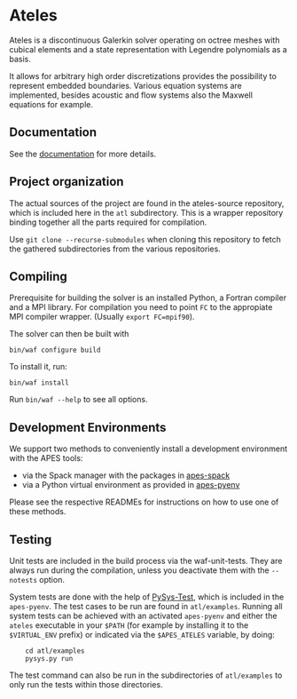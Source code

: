 Ateles
======

Ateles is a discontinuous Galerkin solver operating on
octree meshes with cubical elements and a state representation
with Legendre polynomials as a basis.

It allows for arbitrary high order discretizations provides the
possibility to represent embedded boundaries.
Various equation systems are implemented, besides acoustic and
flow systems also the Maxwell equations for example.

Documentation
-------------

See the [documentation](https://apes-suite.github.io/ateles/)
for more details.

Project organization
--------------------

The actual sources of the project are found in the ateles-source
repository, which is included here in the `atl` subdirectory.
This is a wrapper repository binding together all the parts
required for compilation.

Use `git clone --recurse-submodules` when cloning this repository to fetch the
gathered subdirectories from the various repositories.

Compiling
---------

Prerequisite for building the solver is an installed Python, a Fortran compiler
and a MPI library.
For compilation you need to point `FC` to the appropiate MPI compiler wrapper.
(Usually `export FC=mpif90`).

The solver can then be built with

```
bin/waf configure build
```

To install it, run:

```
bin/waf install
```

Run `bin/waf --help` to see all options.

Development Environments
------------------------

We support two methods to conveniently install a development environment
with the APES tools:

* via the Spack manager with the packages in [apes-spack](https://github.com/apes-suite/apes-spack)
* via a Python virtual environment as provided in [apes-pyenv](https://github.com/apes-suite/apes-pyenv)

Please see the respective READMEs for instructions on how to use one of these
methods.

Testing
-------

Unit tests are included in the build process via the waf-unit-tests.
They are always run during the compilation, unless you deactivate them
with the `--notests` option.

System tests are done with the help of [PySys-Test](https://pysys-test.github.io/pysys-test/),
which is included in the `apes-pyenv`.
The test cases to be run are found in `atl/examples`.
Running all system tests can be achieved with an activated `apes-pyenv` and either
the `ateles` executable in your `$PATH` (for example by installing it to the
`$VIRTUAL_ENV` prefix) or indicated via the `$APES_ATELES` variable, by doing:

```
    cd atl/examples
    pysys.py run
```

The test command can also be run in the subdirectories of `atl/examples` to
only run the tests within  those directories.
